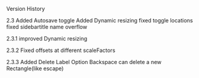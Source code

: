 Version History

2.3
Added Autosave toggle
Added Dynamic resizing
fixed toggle locations
fixed sidebartitle name overflow

2.3.1
improved Dynamic resizing

2.3.2
Fixed offsets at different scaleFactors

2.3.3
Added Delete Label Option
Backspace can delete a new Rectangle(like escape)